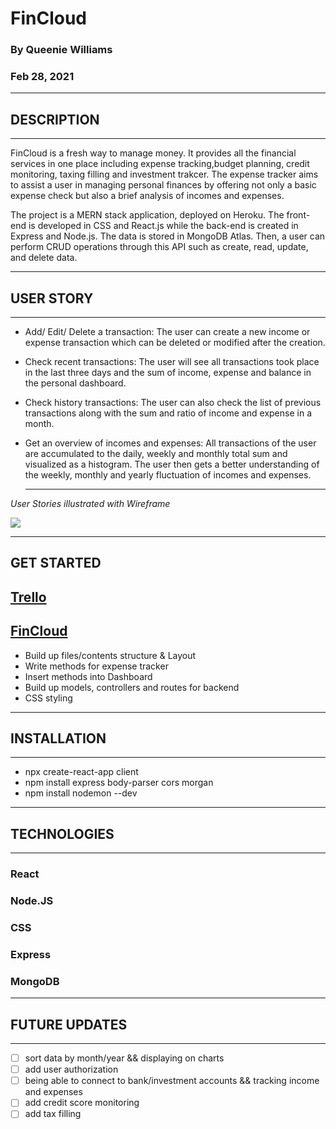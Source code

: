 # **FinCloud**

### **By Queenie Williams**

### **Feb 28, 2021**

---

## **DESCRIPTION**

---

FinCloud is a fresh way to manage money. It provides all the financial services in one place including expense tracking,budget planning, credit monitoring, taxing filling and investment trakcer. The expense tracker aims to assist a user in managing personal finances by offering not only a basic expense check but also a brief analysis of incomes and expenses.

The project is a MERN stack application, deployed on Heroku. The front-end is developed in CSS and React.js while the back-end is created in Express and Node.js. The data is stored in MongoDB Atlas. Then, a user can perform CRUD operations through this API such as create, read, update, and delete data.

---

## **USER STORY**

---

- Add/ Edit/ Delete a transaction: The user can create a new income or expense transaction which can be deleted or modified after the creation.

- Check recent transactions: The user will see all transactions took place in the last three days and the sum of income, expense and balance in the personal dashboard.

- Check history transactions: The user can also check the list of previous transactions along with the sum and ratio of income and expense in a month.

- Get an overview of incomes and expenses: All transactions of the user are accumulated to the daily, weekly and monthly total sum and visualized as a histogram. The user then gets a better understanding of the weekly, monthly and yearly fluctuation of incomes and expenses.
  ***

_User Stories illustrated with Wireframe_

![](https://i.ibb.co/s20R6BH/Blank-diagram.png>)

---

## **GET STARTED**

## **[Trello](https://trello.com/b/cYPYjPvp/fincloud)**

## **[FinCloud](https://localhost:3000)**

- Build up files/contents structure & Layout
- Write methods for expense tracker
- Insert methods into Dashboard
- Build up models, controllers and routes for backend
- CSS styling

---

## **INSTALLATION**

---

- npx create-react-app client
- npm install express body-parser cors morgan
- npm install nodemon --dev

---

## **TECHNOLOGIES**

---

### **React**

### **Node.JS**

### **CSS**

### **Express**

### **MongoDB**

---

## **FUTURE UPDATES**

---

- [ ] sort data by month/year && displaying on charts
- [ ] add user authorization
- [ ] being able to connect to bank/investment accounts && tracking income and expenses
- [ ] add credit score monitoring
- [ ] add tax filling
